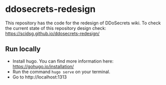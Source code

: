 # ddosecrets-redesign

This repository has the code for the redesign of DDoSecrets wiki. To check the current state of this repository design check: https://scidsg.github.io/ddosecrets-redesign/

## Run locally
- Install hugo. You can find more information here: https://gohugo.io/installation/
- Run the command `hugo serve` on your terminal.
- Go to http://localhost:1313
